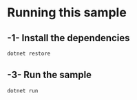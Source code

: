 # Running this sample

## -1- Install the dependencies

```bash
dotnet restore
```

## -3- Run the sample

```bash
dotnet run
```
